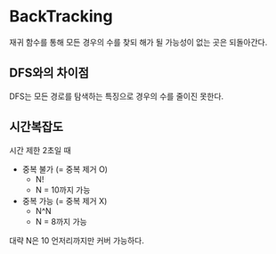 # BackTracking
재귀 함수를 통해 모든 경우의 수를 찾되 해가 될 가능성이 없는 곳은 되돌아간다.

## DFS와의 차이점
DFS는 모든 경로를 탐색하는 특징으로 경우의 수를 줄이진 못한다.

## 시간복잡도
시간 제한 2초일 때
* 중복 불가 (= 중복 제거 O)
  * N!
  * N = 10까지 가능
* 중복 가능 (= 중복 제거 X)
  * N^N
  * N = 8까지 가능

대략 N은 10 언저리까지만 커버 가능하다.